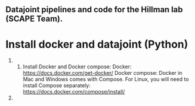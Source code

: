 ## Datajoint pipelines and code for the Hillman lab (SCAPE Team).

# Install docker and datajoint (Python)
1. 1.	Install Docker and Docker compose: Docker: https://docs.docker.com/get-docker/ Docker compose: Docker in Mac and Windows comes with Compose. For Linux, you will need to install Compose separately: https://docs.docker.com/compose/install/
2. 
